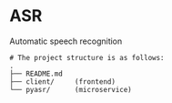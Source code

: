# ASR

Automatic speech recognition

```shell
# The project structure is as follows:
.
├── README.md
├── client/     (frontend)
└── pyasr/      (microservice)
```
